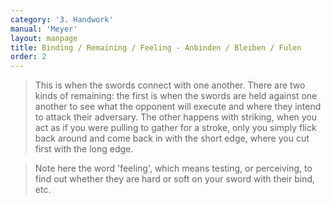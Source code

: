 ```yaml
---
category: '3. Handwork'
manual: 'Meyer'
layout: manpage
title: Binding / Remaining / Feeling - Anbinden / Bleiben / Fulen
order: 2
---
```


> This is when the swords connect with one another. There are two kinds of remaining: the first is when the swords are held against one another to see what the opponent will execute and where they intend to attack their adversary. The other happens with striking, when you act as if you were pulling to gather for a stroke, only you simply flick back around and come back in with the short edge, where you cut first with the long edge.

> Note here the word 'feeling', which means testing, or perceiving, to find out whether they are hard or soft on your sword with their bind, etc.
